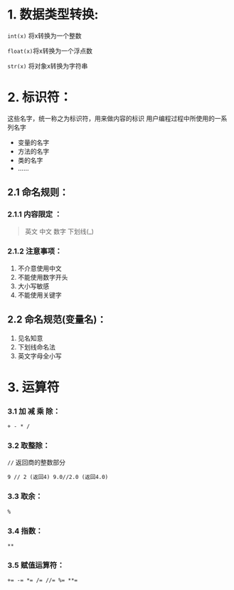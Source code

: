 # 1. 数据类型转换:

`int(x)` 将x转换为一个整数

`float(x)`将x转换为一个浮点数

`str(x)` 将对象x转换为字符串
#  2. 标识符：

这些名字，统一称之为标识符，用来做内容的标识
用户编程过程中所使用的一系列名字

- 变量的名字
- 方法的名字
- 类的名字
- ……

## 2.1 命名规则：

### 2.1.1 内容限定 ：

> 英文
> 中文
> 数字
> 下划线(_)

### 2.1.2 注意事项：

1. 不介意使用中文
2. 不能使用数字开头
3. 大小写敏感
4. 不能使用关键字

## 2.2 命名规范(变量名)：

1. 见名知意
2. 下划线命名法
3. 英文字母全小写

# 3. 运算符

### 3.1 加 减 乘 除：

`+ - * /`

### 3.2 取整除：

`//` 返回商的整数部分

`9 // 2 (返回4) 9.0//2.0 (返回4.0)`

### 3.3 取余：

`%`

### 3.4 指数：

`**`

### 3.5 赋值运算符：

`+= -= *= /= //= %= **=`